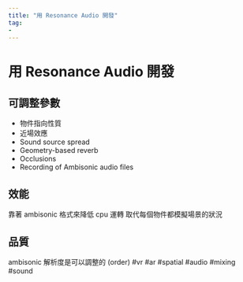 ```yaml
---
title: "用 Resonance Audio 開發"
tag: 
- 
---
```

# 用 Resonance Audio 開發


## 可調整參數
- 物件指向性質
- 近場效應
- Sound source spread
- Geometry-based reverb
-   Occlusions
-   Recording of Ambisonic audio files

## 效能
靠著 ambisonic 格式來降低 cpu 運轉
取代每個物件都模擬場景的狀況
## 品質
ambisonic 解析度是可以調整的 (order) 
#vr #ar #spatial #audio #mixing #sound 